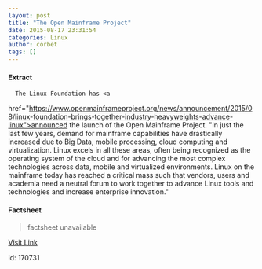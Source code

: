 ```yaml
---
layout: post
title: "The Open Mainframe Project"
date: 2015-08-17 23:31:54
categories: Linux
author: corbet
tags: []
---
```



#### Extract
>
      The Linux Foundation has <a
href="https://www.openmainframeproject.org/news/announcement/2015/08/linux-foundation-brings-together-industry-heavyweights-advance-linux">announced
the launch of the Open
Mainframe Project.  "In just the last few years, demand for
mainframe capabilities have drastically increased due to Big Data, mobile
processing, cloud computing and virtualization. Linux excels in all these
areas, often being recognized as the operating system of the cloud and for
advancing the most complex technologies across data, mobile and virtualized
environments. Linux on the mainframe today has reached a critical mass such
that vendors, users and academia need a neutral forum to work together to
advance Linux tools and technologies and increase enterprise
innovation."
      
      

#### Factsheet
>factsheet unavailable

[Visit Link](http://lwn.net/Articles/654775/rss)

id:  170731
